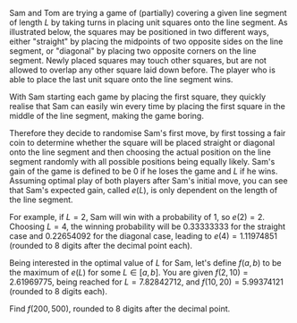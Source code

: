 Sam and Tom are trying a game of (partially) covering a given line segment of length $L$ by taking turns in placing unit squares onto the line segment. 
As illustrated below, the squares may be positioned in two different ways, either "straight" by placing the midpoints of two opposite sides on the line segment, or "diagonal" by placing two opposite corners on the line segment. Newly placed squares may touch other squares, but are not allowed to overlap any other square laid down before.
The player who is able to place the last unit square onto the line segment wins.




With Sam starting each game by placing the first square, they quickly realise that Sam can easily win every time by placing the first square in the middle of the line segment, making the game boring. 

Therefore they decide to randomise Sam's first move, by first tossing a fair coin to determine whether the square will be placed straight or diagonal onto the line segment and then choosing the actual position on the line segment randomly with all possible positions being equally likely. Sam's gain of the game is defined to be 0 if he loses the game and $L$ if he wins. Assuming optimal play of both players after Sam's initial move, you can see that Sam's expected gain, called $e(L)$, is only dependent on the length of the line segment.

For example, if $L=2$, Sam will win with a probability of $1$, so $e(2)= 2$. 
Choosing $L=4$, the winning probability will be $0.33333333$ for the straight case and $0.22654092$ for the diagonal case, leading to $e(4)=1.11974851$ (rounded to $8$ digits after the decimal point each).

Being interested in the optimal value of $L$ for Sam, let's define $f(a,b)$ to be the maximum of $e(L)$ for some $L \in [a,b]$. 
You are given $f(2,10)=2.61969775$, being reached for $L= 7.82842712$, and $f(10,20)=
5.99374121$ (rounded to $8$ digits each).

Find $f(200,500)$, rounded to $8$ digits after the decimal point.